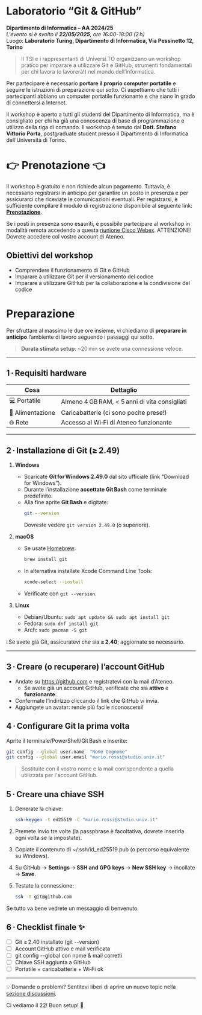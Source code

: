 # Laboratorio “Git & GitHub”
**Dipartimento di Informatica – AA 2024/25**  
_L'evento si è svolto il **22/05/2025**, ore 16:00-18:00 (2 h)_  
Luogo: **Laboratorio Turing, Dipartimento di Informatica, Via Pessinetto 12, Torino**

> Il TSI e i rappresentanti di Universi.TO organizzano un workshop pratico per imparare a utilizzare Git e GitHub, strumenti fondamentali per chi lavora (o lavorerà!) nel mondo dell’informatica.

Per partecipare è necessario **portare il proprio computer portatile** e seguire le istruzioni di preparazione qui sotto. Ci aspettiamo che tutti i partecipanti abbiano un computer portatile funzionante e che siano in grado di connettersi a Internet.

Il workshop è aperto a tutti gli studenti del Dipartimento di Informatica, ma è consigliato per chi ha già una conoscenza di base di programmazione e utilizzo della riga di comando.
Il workshop è tenuto dal **Dott. Stefano Vittorio Porta**, postgraduate student presso il Dipartimento di Informatica dell’Università di Torino.

# 👉️ Prenotazione 👈️

Il workshop è gratuito e non richiede alcun pagamento. Tuttavia, è necessario registrarsi in anticipo per garantire un posto in presenza e per assicurarci che riceviate le comunicazioni eventuali. Per registrarsi, è sufficiente compilare il modulo di registrazione disponibile al seguente link: [**Prenotazione**](https://docs.google.com/forms/d/e/1FAIpQLSdfbBN8LK_bEOG9GYtMHwZIphJgOpQcmjK1kJKJZn437FgP7A/viewform).

Se i posti in presenza sono esauriti, è possibile partecipare al workshop in modalità remota accedendo a questa [riunione Cisco Webex](https://unito-edu.webex.com/unito-edu/j.php?MTID=m741625a3a850f1600c8771ceb57fcda6). ATTENZIONE! Dovrete accedere col vostro account di Ateneo. 

## Obiettivi del workshop
* Comprendere il funzionamento di Git e GitHub
* Imparare a utilizzare Git per il versionamento del codice
* Imparare a utilizzare GitHub per la collaborazione e la condivisione del codice

# Preparazione

Per sfruttare al massimo le due ore insieme, vi chiediamo di **preparare in anticipo** l’ambiente di lavoro seguendo i passaggi qui sotto.  
> **Durata stimata setup**: ~20 min se avete una connessione veloce.

---

## 1 · Requisiti hardware

| Cosa | Dettaglio |
|------|-----------|
| 💻 Portatile | Almeno 4 GB RAM, < 5 anni di vita consigliati |
| 🔌 Alimentazione | Caricabatterie (ci sono poche prese!) |
| 🌐 Rete | Accesso al Wi‑Fi di Ateneo funzionante |

---

## 2 · Installazione di Git (≥ 2.49)

1. **Windows**  
   * Scaricate **Git for Windows 2.49.0** dal sito ufficiale (link “Download for Windows”).  
   * Durante l’installazione **accettate Git Bash** come terminale predefinito.  
   * Alla fine aprite **Git Bash** e digitate:
     ```bash
     git --version
     ```
     Dovreste vedere `git version 2.49.0` (o superiore).

2. **macOS**  
   * Se usate [Homebrew](https://brew.sh/):  
     ```bash
     brew install git
     ```  
   * In alternativa installate Xcode Command Line Tools:  
     ```bash
     xcode-select --install
     ```
   * Verificate con `git --version`.

3. **Linux**  
   * Debian/Ubuntu: `sudo apt update && sudo apt install git`  
   * Fedora: `sudo dnf install git`  
   * Arch: `sudo pacman -S git`  

ℹ️ Se avete già Git, assicuratevi che sia **≥ 2.40**; aggiornate se necessario.

---

## 3 · Creare (o recuperare) l’account GitHub

* Andate su <https://github.com> e registratevi con la mail d’Ateneo.
    * Se avete già un account GitHub, verificate che sia **attivo** e **funzionante**.
* Confermate l’indirizzo cliccando il link che GitHub vi invia.  
* Aggiungete un avatar: rende più facile riconoscersi!

## 4 · Configurare Git la prima volta

Aprite il terminale/PowerShell/Git Bash e inserite:

```bash
git config --global user.name  "Nome Cognome"
git config --global user.email "mario.rossi@studio.univ.it"
```

> Sostituite con il vostro nome e la mail corrispondente a quella utilizzata per l'account GitHub.

## 5 · Creare una chiave SSH

1. Generate la chiave:  
    ```bash
    ssh-keygen -t ed25519 -C "mario.rossi@studio.univ.it"
    ```
2. Premete Invio tre volte (la passphrase è facoltativa, dovrete inserirla ogni volta se la impostate).

3. Copiate il contenuto di ~/.ssh/id_ed25519.pub (o percorso equivalente su Windows).

4. Su GitHub → **Settings** → **SSH and GPG keys** → **New SSH key** → incollate → **Save**.

5. Testate la connessione:
    ```bash
    ssh -T git@github.com
    ```

Se tutto va bene vedrete un messaggio di benvenuto.

## 6 · Checklist finale ✨

- [ ] Git ≥ 2.40 installato (git --version)
- [ ] Account GitHub attivo e mail verificata
- [ ] git config --global con nome & mail corretti
- [ ] Chiave SSH aggiunta a GitHub
- [ ] Portatile + caricabatterie + Wi‑Fi ok

---

💡 Domande o problemi? Sentitevi liberi di aprire un nuovo topic nella [sezione discussioni](https://github.com/tsi-unito/git-talk/discussions).

Ci vediamo il 22! Buon setup! 🚀
